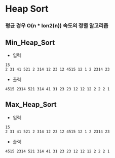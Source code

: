 # Heap Sort

### 평균 경우 O(n * lon2(n)) 속도의 정렬 알고리즘

## Min_Heap_Sort
- 입력
```
15
2 31 41 521 2 314 12 23 12 4515 12 1 2 2314 23
```

- 출력
```
4515 2314 521 314 41 31 23 23 12 12 12 2 2 2 1 
```

## Max_Heap_Sort
- 입력
```
15
2 31 41 521 2 314 12 23 12 4515 12 1 2 2314 23
```

- 출력
```
4515 2314 521 314 41 31 23 23 12 12 12 2 2 2 1
```
